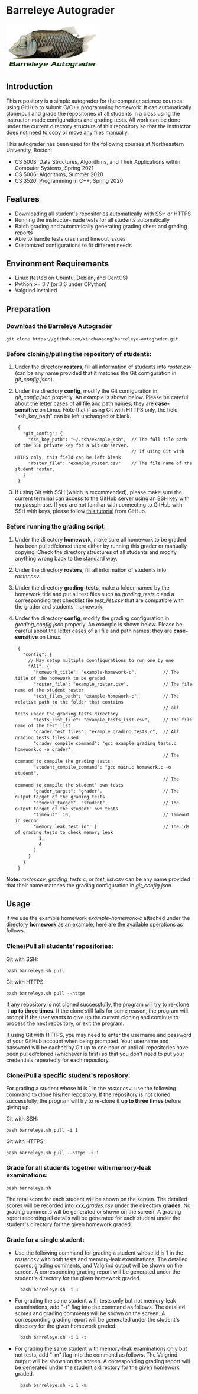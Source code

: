 # Barreleye Autograder

<img src="barreleye-autograder.jpg" width="250px" alt="A barreleye fish">

## Introduction

This repository is a simple autograder for the computer science courses using GitHub to submit C/C++ programming homework. It can automatically clone/pull and grade the repositories of all students in a class using the instructor-made configurations and grading tests. All work can be done under the current directory structure of this repository so that the instructor does not need to copy or move any files manually.

This autograder has been used for the following courses at Northeastern University, Boston:

- CS 5008: Data Structures, Algorithms, and Their Applications within Computer Systems, Spring 2021
- CS 5006: Algorithms, Summer 2020
- CS 3520: Programming in C++, Spring 2020

## Features

- Downloading all student's repositories automatically with SSH or HTTPS
- Running the instructor-made tests for all students automatically
- Batch grading and automatically generating grading sheet and grading reports
- Able to handle tests crash and timeout issues
- Customized configurations to fit different needs
 
## Environment Requirements

- Linux (tested on Ubuntu, Debian, and CentOS)
- Python >= 3.7 (or 3.6 under CPython)
- Valgrind installed

## Preparation

### Download the Barreleye Autograder

	git clone https://github.com/xinchaosong/barreleye-autograder.git

### Before cloning/pulling the repository of students:

1. Under the directory **rosters**, fill all information of students into *roster.csv* (can be any name provided that it matches the Git configuration in *git\_config.json*).

2. Under the directory **config**, modify the Git configuration in *git\_config.json* properly. An example is shown below. Please be careful about the letter cases of all file and path names; they are **case-sensitive** on Linux. Note that if using Git with HTTPS only, the field "ssh_key_path" can be left unchanged or blank.

	    {
	      "git_config": {
	        "ssh_key_path": "~/.ssh/example_ssh",  // The full file path of the SSH private key for a GitHub server. 
		                                           // If using Git with HTTPS only, this field can be left blank.
	        "roster_file": "example_roster.csv"    // The file name of the student roster.
	      }
	    }

3. If using Git with SSH (which is recommended), please make sure the current terminal can access to the GitHub server using an SSH key with no passphrase. If you are not familiar with connecting to GitHub with SSH with keys, please follow [this tutorial](https://help.github.com/en/github/authenticating-to-github/connecting-to-github-with-ssh) from GitHub.

### Before running the grading script:

1. Under the directory **homework**, make sure all homework to be graded has been pulled/cloned there either by running this grader or manually copying. Check the directory structures of all students and modify anything wrong back to the standard way.

2. Under the directory **rosters**, fill all information of students into *roster.csv*.

3. Under the directory **grading-tests**, make a folder named by the homework title and put all test files such as *grading\_tests.c* and a corresponding test checklist file *test\_list.csv* that are compatible with the grader and students' homework.

4. Under the directory **config**, modify the grading configuration in *grading\_config.json* properly. An example is shown below. Please be careful about the letter cases of all file and path names; they are **case-sensitive** on Linux.

		{
	      "config": {
	        // May setup multiple coonfigurations to run one by one
	        "All": {
	          "homework_title": "example-homework-c",          // The title of the homework to be graded
	          "roster_file": "example_roster.csv",             // The file name of the student roster
              "test_files_path": "example-homework-c",         // The relative path to the folder that contains
                                                               // all tests under the grading-tests directory
	          "tests_list_file": "example_tests_list.csv",     // The file name of the test list
	          "grader_test_files": "example_grading_tests.c",  // All grading tests files used
	          "grader_compile_command": "gcc example_grading_tests.c homework.c -o grader",  
	                                                           // The command to compile the grading tests
	          "student_compile_command": "gcc main.c homework.c -o student",     
	                                                           // The command to compile the student' own tests
	          "grader_target": "grader",                       // The output target of the grading tests
	          "student_target": "student",                     // The output target of the student' own tests
	          "timeout": 10,                                   // Timeout in second
	          "memory_leak_test_id": [                         // The ids of grading tests to check memory leak
	            1,
	            4
	          ]
	        }
	      }
	    }

**Note:** *roster.csv*, *grading\_tests.c*, or *test\_list.csv* can be any name provided that their name matches the grading configuration in *git\_config.json*

## Usage

If we use the example homework *example-homework-c* attached under the directory **homework** as an example, here are the available operations as follows.

### Clone/Pull all students' repositories:

Git with SSH:

    bash barreleye.sh pull
    
Git with HTTPS:

    bash barreleye.sh pull --https
        
If any repository is not cloned successfully, the program will try to re-clone it **up to three times**. If the clone still fails for some reason, the program will prompt if the user wants to give up the current cloning and continue to process the next repository, or exit the program.

If using Git with HTTPS, you may need to enter the username and password of your GitHub account when being prompted. Your username and password will be cached by Git up to one hour or until all repositories have been pulled/cloned (whichever is first) so that you don't need to put your credentials repeatedly for each repository.

### Clone/Pull a specific student's repository:

For grading a student whose id is 1 in the *roster.csv*, use the following command to clone his/her repository. If the repository is not cloned successfully, the program will try to re-clone it **up to three times** before giving up.

Git with SSH:

    bash barreleye.sh pull -i 1
    
Git with HTTPS:

    bash barreleye.sh pull --https -i 1

### Grade for all students together with memory-leak examinations:

    bash barreleye.sh

The total score for each student will be shown on the screen. The detailed scores will be recorded into *xxx\_grades.csv* under the directory **grades**. No grading comments will be generated or shown on the screen. A grading report recording all details will be generated for each student under the student's directory for the given homework graded.

### Grade for a single student:

- Use the following command for grading a student whose id is 1 in the *roster.csv* with both tests and memory-leak examinations. The detailed scores, grading comments, and Valgrind output will be shown on the screen. A corresponding grading report will be generated under the student's directory for the given homework graded.

    	bash barreleye.sh -i 1

- For grading the same student with tests only but not memory-leak examinations, add "-t" flag into the command as follows. The detailed scores and grading comments will be shown on the screen. A corresponding grading report will be generated under the student's directory for the given homework graded.

    	bash barreleye.sh -i 1 -t

- For grading the same student with memory-leak examinations only but not tests, add "-m" flag into the command as follows. The Valgrind output will be shown on the screen. A corresponding grading report will be generated under the student's directory for the given homework graded.

    	bash barreleye.sh -i 1 -m

